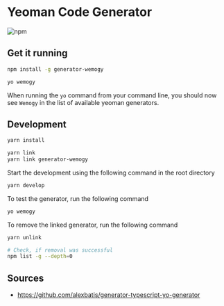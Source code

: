 # Yeoman Code Generator

![npm](https://img.shields.io/npm/v/generator-wemogy)

## Get it running

```bash
npm install -g generator-wemogy
```

```bash
yo wemogy
```

When running the `yo` command from your command line, you should now see `Wemogy` in the list of available yeoman generators.

## Development

```bash
yarn install
```

```bash
yarn link
yarn link generator-wemogy
```

Start the development using the following command in the root directory

```bash
yarn develop
```

To test the generator, run the following command

```bash
yo wemogy
```

To remove the linked generator, run the following command

```bash
yarn unlink

# Check, if removal was successful
npm list -g --depth=0
```

## Sources

- <https://github.com/alexbatis/generator-typescript-yo-generator>
